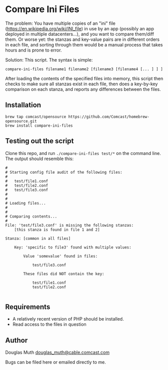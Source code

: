 # Compare Ini Files

The problem: You have multiple copies of an "ini" file (https://en.wikipedia.org/wiki/INI_file) 
in use by an app (possibly an app deployed in multiple datacenters...), and you want to compare them/diff them.  Or worse yet: the stanzas and key-value pairs are in different orders in each file, and sorting through them would be a manual process that takes hours and is prone to error.

Solution: This script.  The syntax is simple: 
```
compare-ini-files filename1 filename2 [filename3 [filename4 [... ] ] ]
```

After loading the contents of the specified files into memory, this script
then checks to make sure all stanzas exist in each file, then does a key-by-key
comparison on each stanza, and reports any differences between the files.


## Installation

```
brew tap comcast/opensource https://github.com/Comcast/homebrew-opensource.git
brew install compare-ini-files
```


## Testing out the script

Clone this repo, and run `./compare-ini-files test/*` on the command line.
The output should resemble this:

```
#
# Starting config file audit of the following files:
#
#	test/file1.conf
#	test/file2.conf
#	test/file3.conf
#
#
# Loading files...
#
#
# Comparing contents...
#
File: 'test/file3.conf' is missing the following stanzas:
	[this stanza is found in file 1 and 2]

Stanza: [common in all files]

	Key: 'specific to file3' found with multiple values:

		Value 'somevalue' found in files:

			test/file3.conf

		These files did NOT contain the key:

			test/file1.conf
			test/file2.conf


```


## Requirements

- A relatively recent version of PHP should be installed.
- Read access to the files in question


## Author
<a name="author"></a>

Douglas Muth <douglas_muth@cable.comcast.com>

Bugs can be filed here or emailed directly to me.




